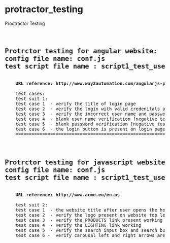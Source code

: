 # protractor_testing
Proctractor Testing
<pre>
<h2>
Protrctor testing for angular website:
config file name: conf.js
test script file name : script1_test_userLogin.js
</h2>
   <b> URL reference: http://www.way2automation.com/angularjs-protractor/registeration/#/login</b>
   
    Test cases:
    test suit 1:
    test case 1  - verify the title of login page
    test case 2  - verify the login with valid credenitals and validate user navigate to expected URL
    test case 3  - verify the incorrect user name and password	
    test case 4  - blank user name verification [negative testing]
    test case 5  - blank password verification [negative testing]
    test case 6  - the login button is present on login page
    ================================================================
    
<h2>
Protrctor testing for javascript website:
config file name: conf.js
test script file name : script1_test_userLogin.js
</h2>
   <b> URL reference: http://www.acme.eu/en-us</b>
   
    test suit 2: 
    test case 1  - the website title after user opens the home page "verify the ACME - right now"
    test case 2  - verify the logo present on website top left corner
    test case 3  - verify the PRODUCTS link present working
    test case 4  - verify the LIGHTING link working
    test case 5  - verify the search input box and search button on top right corner of page
    test case 6 -  verify carousal left and right arrows are working
</pre>





